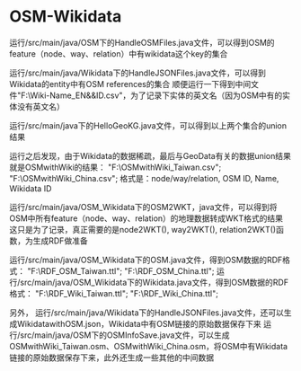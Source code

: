 # OSM-Wikidata
运行/src/main/java/OSM下的HandleOSMFiles.java文件，可以得到OSM的feature（node、way、relation）中有wikidata这个key的集合

运行/src/main/java/Wikidata下的HandleJSONFiles.java文件，可以得到Wikidata的entity中有OSM references的集合
顺便运行一下得到中间文件"F:\\Wiki-Name_EN&&ID.csv"，为了记录下实体的英文名（因为OSM中有的实体没有英文名）

运行/src/main/java下的HelloGeoKG.java文件，可以得到以上两个集合的union结果

运行之后发现，由于Wikidata的数据稀疏，最后与GeoData有关的数据union结果就是OSMwithWiki的结果：
"F:\\OSMwithWiki_Taiwan.csv";
"F:\\OSMwithWiki_China.csv";
格式是：node/way/relation, OSM ID, Name, Wikidata ID

运行/src/main/java/OSM_Wikidata下的OSM2WKT，java文件，可以得到将OSM中所有feature（node、way、relation）的地理数据转成WKT格式的结果
这只是为了记录，真正需要的是node2WKT(), way2WKT(), relation2WKT()函数，为生成RDF做准备

运行/src/main/java/OSM_Wikidata下的OSM.java文件，得到OSM数据的RDF格式：
"F:\\RDF_OSM_Taiwan.ttl";
"F:\\RDF_OSM_China.ttl";
运行/src/main/java/OSM_Wikidata下的Wikidata.java文件，得到OSM数据的RDF格式：
"F:\\RDF_Wiki_Taiwan.ttl";
"F:\\RDF_Wiki_China.ttl";

另外，
运行/src/main/java/Wikidata下的HandleJSONFiles.java文件，还可以生成WikidatawithOSM.json，Wikidata中有OSM链接的原始数据保存下来
运行/src/main/java/OSM下的OSMInfoSave.java文件，可以生成OSMwithWiki_Taiwan.osm、OSMwithWiki_China.osm，将OSM中有Wikidata链接的原始数据保存下来，此外还生成一些其他的中间数据